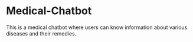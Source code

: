 # Medical-Chatbot
This is a medical chatbot where users can know information about various diseases and their remedies.
